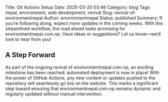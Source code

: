 Title: Git Actions Setup
Date: 2025-03-20 03:46
Category: blog
Tags: nepal, environment, web development, revival
Slug: revival-of-environmentnepal
Author: environmentnepal
Status: published
Summary: If you’re following along, expect more updates in the coming weeks. With this streamlined workflow, the road ahead looks promising for environmentnepal.com.np. Have ideas or suggestions? Let us know—we’d love to hear from you!

## A Step Forward

As part of the ongoing revival of environmentnepal.com.np, an exciting milestone has been reached: automated deployment is now in place! With the power of GitHub Actions, any new content or updates pushed to the repository will seamlessly go live on the website. This marks a significant step toward ensuring that environmentnepal.com.np remains dynamic and regularly updated without manual intervention.


